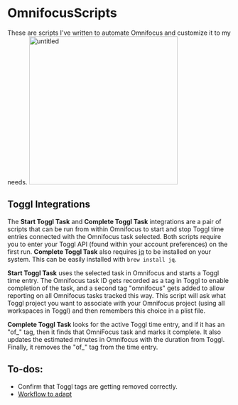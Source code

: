 # OmnifocusScripts
These are scripts I've written to automate Omnifocus and customize it to my needs.
<img width="334" alt="untitled" src="https://user-images.githubusercontent.com/3252725/27065679-60b43bc6-4fc4-11e7-9aea-28176598d63c.png">

## Toggl Integrations
The **Start Toggl Task** and **Complete Toggl Task** integrations are a pair of scripts that can be run from within Omnifocus to start and stop Toggl time entries connected with the Omnifocus task selected. Both scripts require you to enter your Toggl API (found within your account preferences) on the first run. **Complete Toggl Task** also requires [jq](https://stedolan.github.io/jq/) to be installed on your system. This can be easily installed with `brew install jq`. 

**Start Toggl Task** uses the selected task in Omnifocus and starts a Toggl time entry. The Omnifocus task ID gets recorded as a tag in Toggl to enable completion of the task, and a second tag "omnifocus" gets added to allow reporting on all Omnifocus tasks tracked this way. This script will ask what Toggl project you want to associate with your Omnifocus project (using all workspaces in Toggl) and then remembers this choice in a plist file.

**Complete Toggl Task** looks for the active Toggl time entry, and if it has an "of_" tag, then it finds that OmniFocus task and marks it complete. It also updates the estimated minutes in Omnifocus with the duration from Toggl. Finally, it removes the "of_" tag from the time entry.

## To-dos:
- Confirm that Toggl tags are getting removed correctly.
- [Workflow to adapt](https://www.macstories.net/ios/workflow-update-brings-ability-to-interact-with-any-web-api/)
